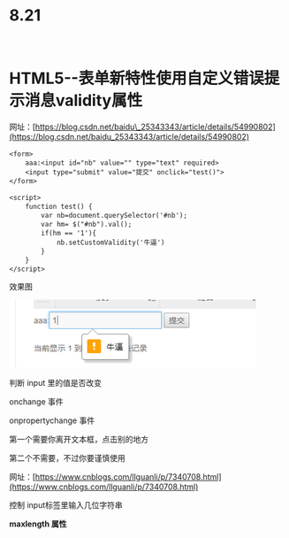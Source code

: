 # 8.21

    

# HTML5\-\-表单新特性使用自定义错误提示消息validity属性

网址：[https://blog.csdn.net/baidu\_25343343/article/details/54990802](https://blog.csdn.net/baidu_25343343/article/details/54990802)

```
<form>
    aaa:<input id="nb" value="" type="text" required>
    <input type="submit" value="提交" onclick="test()">
</form>
```

```
<script>
    function test() {
        var nb=document.querySelector('#nb');
        var hm= $("#nb").val();
        if(hm == '1'){
            nb.setCustomValidity('牛逼')
        }
    }
</script>
```

效果图

![c176bbea130114e1b605fcfbcbafe674.png](image/c176bbea130114e1b605fcfbcbafe674.png)

判断 input 里的值是否改变

onchange 事件

onpropertychange 事件

第一个需要你离开文本框，点击别的地方

第二个不需要，不过你要谨慎使用

网址：[https://www.cnblogs.com/llguanli/p/7340708.html](https://www.cnblogs.com/llguanli/p/7340708.html)

控制 input标签里输入几位字符串

**maxlength 属性**

